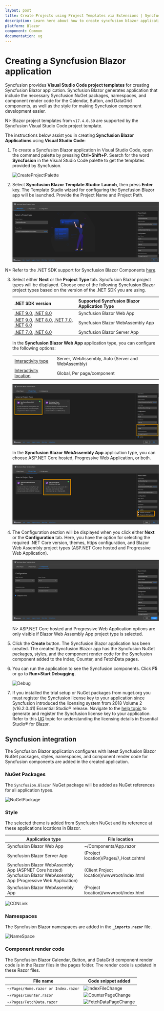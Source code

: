 ```yaml
---
layout: post
title: Create Projects using Project Templates via Extensions | Syncfusion
description: Learn here about how to create syncfusion blazor application using Syncfusion Blazor Extension for Visual Studio Code.
platform: Blazor
component: Common
documentation: ug
---
```


# Creating a Syncfusion Blazor application

Syncfusion provides **Visual Studio Code project templates** for creating Syncfusion Blazor application. Syncfusion Blazor generates application that include the necessary Syncfusion NuGet packages, namespaces, and component render code for the Calendar, Button, and DataGrid components, as well as the style for making Syncfusion component development easier.

N> Blazor project templates from `v17.4.0.39` are supported by the Syncfusion Visual Studio Code project template.

The instructions below assist you in creating **Syncfusion Blazor Applications** using **Visual Studio Code**:

1. To create a Syncfusion Blazor application in Visual Studio Code, open the command palette by pressing **Ctrl+Shift+P**. Search for the word **Syncfusion** in the Visual Studio Code palette to get the templates provided by Syncfusion.

    ![CreateProjectPalette](images/CreateBlazorProjectPalette.png)

2. Select **Syncfusion Blazor Template Studio: Launch**, then press **Enter** key. The Template Studio wizard for configuring the Syncfusion Blazor app will be launched. Provide the Project Name and Project Path.

    ![TemplateStudioWizard](images/ProjectLocationName.png)

N> Refer to the .NET SDK support for Syncfusion Blazor Components [here](https://blazor.syncfusion.com/documentation/system-requirements#net-sdk).

3. Select either **Next** or the **Project Type** tab. Syncfusion Blazor project types will be displayed. Choose one of the following Syncfusion Blazor project types based on the version of the .NET SDK you are using.

    | .NET SDK version | Supported Syncfusion Blazor Application Type |
    | ---------------- | -------------------------------------------- |
    | [.NET 9.0](https://dotnet.microsoft.com/en-us/download/dotnet/9.0), [.NET 8.0](https://dotnet.microsoft.com/en-us/download/dotnet/8.0) | Syncfusion Blazor Web App |
    | [.NET 9.0](https://dotnet.microsoft.com/en-us/download/dotnet/9.0), [.NET 8.0](https://dotnet.microsoft.com/en-us/download/dotnet/8.0), [.NET 7.0](https://dotnet.microsoft.com/en-us/download/dotnet/7.0), [.NET 6.0](https://dotnet.microsoft.com/en-us/download/dotnet/6.0) | Syncfusion Blazor WebAssembly App |
    | [.NET 7.0](https://dotnet.microsoft.com/en-us/download/dotnet/7.0), [.NET 6.0](https://dotnet.microsoft.com/en-us/download/dotnet/6.0) | Syncfusion Blazor Server App |

    In the **Syncfusion Blazor Web App** application type, you can configure the following options:

    <table>
    <tbody>
    <tr>
    <td>
    <a href="https://learn.microsoft.com/en-us/aspnet/core/blazor/components/render-modes?view=aspnetcore-8.0#render-modes" rel="nofollow">Interactivity type</a>
    </td>
    <td>
    Server, WebAssembly, Auto (Server and WebAssembly)
    </td>
    </tr>
    <tr>
    <td>
    <a href="https://learn.microsoft.com/en-us/aspnet/core/blazor/tooling?view=aspnetcore-8.0&pivots=windows" rel="nofollow">Interactivity location</a>
    </td>
    <td>
    Global, Per page/component
    </td>
    </tr>
    </tbody>
    </table>

    ![WebAppTemplate](images/WebAppType.png)

     In the **Syncfusion Blazor WebAssembly App** application type, you can choose ASP.NET Core hosted, Progressive Web Application, or both.

     ![ProjectType](images/ProjectTypeDetails.png)

4. The Configuration section will be displayed when you click either **Next** or the **Configuration** tab. Here, you have the option for selecting the required .NET Core version, themes, https configuration, and Blazor Web Assembly project types (ASP.NET Core hosted and Progressive Web Application).

    ![Configuration](images/Configuration.png)

    N> ASP.NET Core hosted and Progressive Web Application options are only visible if Blazor Web Assembly App project type is selected.

5. Click the **Create** button. The Syncfusion Blazor application has been created. The created Syncfusion Blazor app has the Syncfusion NuGet packages, styles, and the component render code for the Syncfusion component added to the Index, Counter, and FetchData pages.

6. You can run the application to see the Syncfusion components. Click **F5** or go to **Run>Start Debugging**.

    ![Debug](images/Debug.png)

7. If you installed the trial setup or NuGet packages from nuget.org you must register the Syncfusion license key to your application since Syncfusion introduced the licensing system from 2018 Volume 2 (v16.2.0.41) Essential Studio® release. Navigate to the [help topic](https://help.syncfusion.com/common/essential-studio/licensing/license-key#how-to-generate-syncfusion-license-key) to generate and register the Syncfusion license key to your application. Refer to this [UG](https://blazor.syncfusion.com/documentation/getting-started/license-key/overview) topic for understanding the licensing details in Essential Studio® for Blazor.

## Syncfusion integration

The Syncfusion Blazor application configures with latest Syncfusion Blazor NuGet packages, styles, namespaces, and component render code for Syncfusion components are added in the created application.

### NuGet Packages

The `Syncfusion.Blazor` NuGet package will be added as NuGet references for all application types.

![NuGetPackage](images/NuGetPackage.png)

### Style

The selected theme is added from Syncfusion NuGet and its reference at these applications locations in Blazor.

| Application type  | File location  |
|---|---|
| Syncfusion Blazor Web App | ~/Components/App.razor |
| Syncfusion Blazor Server App | {Project location}/Pages//_Host.cshtml |
| Syncfusion Blazor WebAssembly App (ASPNET Core hosted) <br/> Syncfusion Blazor WebAssembly App (Progressive Web Application) | {Client Project location}/wwwroot/index.html  |
| Syncfusion Blazor WebAssembly App  | {Project location}/wwwroot/index.html|

![CDNLink](images/CDNLink.png)

### Namespaces

The Syncfusion Blazor namespaces are added in the **`_imports.razor`** file.

![NameSpace](images/NameSpace.png)

### Component render code

The Syncfusion Blazor Calendar, Button, and DataGrid component render code is in the Razor files in the pages folder. The render code is updated in these Razor files.

| File name  | Code snippet added |
|---|---|
| `~/Pages/Home.razor or Index.razor`  | ![IndexFileChange](images/IndexFileChange.png) |
| `~/Pages/Counter.razor` | ![CounterPageChange](images/CounterPageChange.png) |
| `~/Pages/FetchData.razor`  | ![FetchDataPageChange](images/FetchDataPageChange.png) |